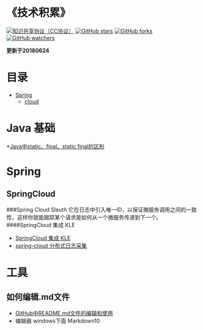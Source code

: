 ﻿﻿﻿﻿﻿﻿﻿﻿﻿﻿﻿﻿﻿<h1>《技术积累》</h1>[![知识共享协议（CC协议）](https://img.shields.io/badge/License-Creative%20Commons-DC3D24.svg)](https://creativecommons.org/licenses/by-nc-sa/4.0/deed.zh)[![GitHub stars](https://img.shields.io/github/stars/396191970/learn.svg?style=flat&label=Star)](https://github.com/396191970/learn/stargazers)[![GitHub forks](https://img.shields.io/github/forks/396191970/learn.svg?style=flat&label=Fork)](https://github.com/396191970/learn/fork)[![GitHub watchers](https://img.shields.io/github/watchers/396191970/learn.svg?style=flat&label=Watch)](https://github.com/396191970/learn/watchers)**更新于20180624**# 目录* [Spring ](https://github.com/396191970/learn/blob/master/README.md#Spring )	* [cloud](https://github.com/396191970/learn/blob/master/README.md#SpringCloud)# Java 基础*[Java中static、final、static final的区别](https://www.cnblogs.com/EasonJim/p/7841990.html)# Spring ## SpringCloud ###Spring Cloud Sleuth它在日志中引入唯一ID，以保证微服务调用之间的一致性，这样你就能跟踪某个请求是如何从一个微服务传递到下一个。####SpringCloud 集成 KLE* [SpringCloud 集成 KLE](https://blog.csdn.net/xiaoluo033/article/details/80955886)* [spring-cloud 分布式日志采集](https://blog.csdn.net/guduyishuai/article/details/79228306)# 工具## 如何编辑.md文件* [GitHub中README.md文件的编辑和使用](https://blog.csdn.net/ljc_563812704/article/details/53464039)* 编辑器 windows下面 Markdown10